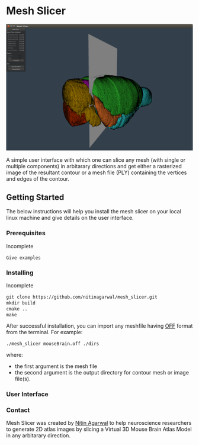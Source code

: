# Mesh Slicer

![](interface.png)

A simple user interface with which one can slice any mesh (with single or multiple components) in arbitarary directions and get either a rasterized image of the resultant contour or a mesh file (PLY) containing the vertices and edges of the contour.  

## Getting Started

The below instructions will help you install the mesh slicer on your local linux machine and give details on the user interface.

### Prerequisites

Incomplete

```
Give examples
```

### Installing

Incomplete
```
git clone https://github.com/nitinagarwal/mesh_slicer.git
mkdir build
cmake ..
make
```

After successful installation, you can import any meshfile having [OFF](http://segeval.cs.princeton.edu/public/off_format.html) format from the terminal. For example:

```
./mesh_slicer mouseBrain.off ./dirs
```

where:
* the first argument is the mesh file
* the second argument is the output directory for contour mesh or image file(s).

### User Interface






### Contact

Mesh Slicer was created by [Nitin Agarwal](http://www.ics.uci.edu/~agarwal/) to help neuroscience researchers to
generate 2D atlas images by slicing a Virtual 3D Mouse Brain Atlas Model in any arbitarary direction.



